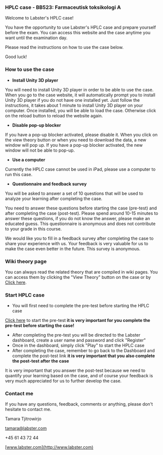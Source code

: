 ### HPLC case - BB523: Farmaceutisk toksikologi A

Welcome to Labster's HPLC case!

You have the opportunity to use Labster's HPLC case and prepare yourself
before the exam. You can access this website and the case anytime you
want until the examination day.

Please read the instructions on how to use the case below.

Good luck!

### How to use the case

-   **Install Unity 3D player**

You will need to install Unity 3D player in order to be able to use the
case. When you go to the case website, it will automatically prompt you
to install Unity 3D player if you do not have one installed yet. Just
follow the instructions, it takes about 1 minute to install Unity 3D
player on your computer. Once installed, you will be able to load the
case. Otherwise click on the reload button to reload the website again.

-   **Disable pop-up blocker**

If you have a pop-up blocker activated, please disable it. When you
click on the view theory button or when you need to download the data, a
new window will pop up. If you have a pop-up blocker activated, the new
window will not be able to pop-up.

-   **Use a computer**

Currently the HPLC case cannot be used in iPad, please use a computer to
run this case.

-   **Questionnaire and feedback survey**

You will be asked to answer a set of 10 questions that will be used to
analyze your learning after completing the case.

You need to answer these questions before starting the case (pre-test)
and after completing the case (post-test). Please spend around 10-15
minutes to answer these questions, if you do not know the answer, please
make an educated guess. This questionnaire is anonymous and does not
contribute to your grade in this course.

We would like you to fill in a feedback survey after completing the case
to share your experience with us. Your feedback is very valuable for us
to make the case even better in the future. This survey is anonymous.

### Wiki theory page

You can always read the related theory that are compiled in wiki pages.
You can access them by clicking the "View Theory" button on the case or
by [Click here](http://learn.labster.com/index.php/HPLC).

### Start HPLC case

-   You will first need to complete the pre-test before starting the
    HPLC case

[Click here](https://www.surveymonkey.com/s/HPLC_PreTest) to start the
pre-test **it is very important for you complete the pre-test before
starting the case!**

-   After completing the pre-test you will be directed to the Labster
    dashboard, create a user name and password and click "Register"
-   Once in the dashboard, simply click "Play" to start the HPLC case
-   After completing the case, remember to go back to the Dashboard and
    complete the post-test link **it is very important that you also
    complete the post-test after the case**

It is very important that you answer the post-test because we need to
quantify your learning based on the case, and of course your feedback is
very much appreciated for us to further develop the case.

### Contact me

If you have any questions, feedback, comments or anything, please don't
hesitate to contact me.

Tamara Tjitrowirjo

<tamara@labster.com>

+45 61 43 72 44

[www.labster.com](http://www.labster.com)

